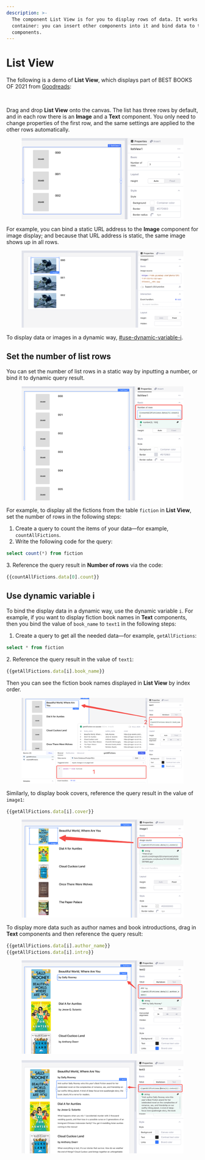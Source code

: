 ```yaml
---
description: >-
  The component List View is for you to display rows of data. It works like a
  container: you can insert other components into it and bind data to these
  components.
---
```


# List View

The following is a demo of **List View**, which displays part of BEST BOOKS OF 2021 from [Goodreads](https://www.goodreads.com/choiceawards/best-books-2021):

<figure><img src="../../.gitbook/assets/listview-1.gif" alt=""><figcaption></figcaption></figure>

Drag and drop **List View** onto the canvas. The list has three rows by default, and in each row there is an **Image** and a **Text** component. You only need to change properties of the first row, and the same settings are applied to the other rows automatically.

<figure><img src="../../.gitbook/assets/listview-2.png" alt=""><figcaption></figcaption></figure>

For example, you can bind a static URL address to the **Image** component for image display; and because that URL address is static, the same image shows up in all rows.

<figure><img src="../../.gitbook/assets/listview-3.png" alt=""><figcaption></figcaption></figure>

To display data or images in a dynamic way, [#use-dynamic-variable-i](list-view.md#use-dynamic-variable-i "mention").

## Set the number of list rows

You can set the number of list rows in a static way by inputting a number, or bind it to dynamic query result.

<figure><img src="../../.gitbook/assets/listview-4.png" alt=""><figcaption></figcaption></figure>

For example, to display all the fictions from the table `fiction` in **List View**, set the number of rows in the following steps:

1. Create a query to count the items of your data—for example, `countAllFictions`.
2. Write the following code for the query:&#x20;

```sql
select count(*) from fiction
```

&#x20; 3\.  Reference the query result in **Number of rows** via the code:&#x20;

```javascript
{{countAllFictions.data[0].count}}
```

## Use dynamic variable i

To bind the display data in a dynamic way, use the dynamic variable `i`. For example, if you want to display fiction book names in **Text** components, then you bind the value of `book_name` to `text1` in the following steps:

1. Create a query to get all the needed data—for example, `getAllFictions`:

```sql
select * from fiction
```

&#x20; 2\.  Reference the query result in the value of `text1`:

```javascript
{{getAllFictions.data[i].book_name}}
```

Then you can see the fiction book names displayed in **List View** by index order.

<figure><img src="../../.gitbook/assets/listview-5.png" alt=""><figcaption></figcaption></figure>

Similarly, to display book covers, reference the query result in the value of `image1`:

```javascript
{{getAllFictions.data[i].cover}}
```

<figure><img src="../../.gitbook/assets/listview-6.png" alt=""><figcaption></figcaption></figure>

To display more data such as author names and book introductions, drag in **Text** components and then reference the query result:

```javascript
{{getAllFictions.data[i].author_name}}
{{getAllFictions.data[i].intro}}
```

<figure><img src="../../.gitbook/assets/listview-7.png" alt=""><figcaption></figcaption></figure>

<figure><img src="../../.gitbook/assets/listview-8.png" alt=""><figcaption></figcaption></figure>
